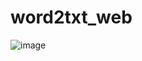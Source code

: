 # word2txt_web 

![image](https://user-images.githubusercontent.com/10069642/76588621-c668a500-652a-11ea-9475-ef10c75dbfc2.png)
